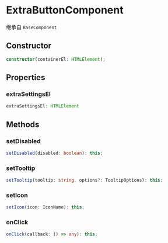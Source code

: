 <!--
 * @Author: luhaifeng666 youzui@hotmail.com
 * @Date: 2022-08-23 11:37:51
 * @LastEditors: haifeng.lu
 * @LastEditTime: 2022-12-19 11:01:08
 * @Description: 
-->
# ExtraButtonComponent

继承自 `BaseComponent`

## Constructor

```ts
constructor(containerEl: HTMLElement);
```

## Properties

### extraSettingsEl

```ts
extraSettingsEl: HTMLElement
```

## Methods

### setDisabled

```ts
setDisabled(disabled: boolean): this;
```

### setTooltip

```ts
setTooltip(tooltip: string, options?: TooltipOptions): this;
```

### setIcon

```ts
setIcon(icon: IconName): this;
```

### onClick

```ts
onClick(callback: () => any): this;
```

